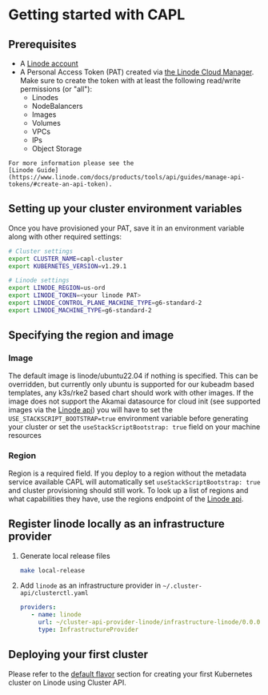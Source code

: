 # Getting started with CAPL

## Prerequisites

- A [Linode account](https://linode.com/)
- A Personal Access Token (PAT) created via [the Linode Cloud Manager](https://cloud.linode.com/profile/tokens).
Make sure to create the token with at least the following read/write permissions (or "all"):
  - Linodes
  - NodeBalancers
  - Images
  - Volumes
  - VPCs
  - IPs
  - Object Storage

```admonish question title=""
For more information please see the
[Linode Guide](https://www.linode.com/docs/products/tools/api/guides/manage-api-tokens/#create-an-api-token).
```

## Setting up your cluster environment variables

Once you have provisioned your PAT, save it in an environment variable along with other required settings:
```bash
# Cluster settings
export CLUSTER_NAME=capl-cluster
export KUBERNETES_VERSION=v1.29.1

# Linode settings
export LINODE_REGION=us-ord
export LINODE_TOKEN=<your linode PAT>
export LINODE_CONTROL_PLANE_MACHINE_TYPE=g6-standard-2
export LINODE_MACHINE_TYPE=g6-standard-2
```
## Specifying the region and image

### Image
The default image is linode/ubuntu22.04 if nothing is specified. This can be overridden, but currently only ubuntu is 
supported for our kubeadm based templates, any k3s/rke2 based chart should work with other images. If the 
image does not support the Akamai datasource for cloud init (see supported images via the [Linode api](https://www.linode.com/docs/api/images/))
you will have to set the `USE_STACKSCRIPT_BOOTSTRAP=true` environment variable before generating your cluster or set the
`useStackScriptBootstrap: true` field on your machine resources

### Region
Region is a required field. If you deploy to a region without the metadata service available
CAPL will automatically set `useStackScriptBootstrap: true` and cluster provisioning should still work. To look up a 
list of regions and what capabilities they have, use the regions endpoint of the [Linode api](https://www.linode.com/docs/api/regions/).

## Register linode locally as an infrastructure provider
1. Generate local release files 
    ```bash
    make local-release
    ```
2. Add `linode` as an infrastructure provider in `~/.cluster-api/clusterctl.yaml`
    ```yaml
    providers:
       - name: linode
         url: ~/cluster-api-provider-linode/infrastructure-linode/0.0.0/infrastructure-components.yaml
         type: InfrastructureProvider
    ```

## Deploying your first cluster

Please refer to the [default flavor](./flavors/default.md) section for creating your first Kubernetes cluster on Linode using Cluster API. 
